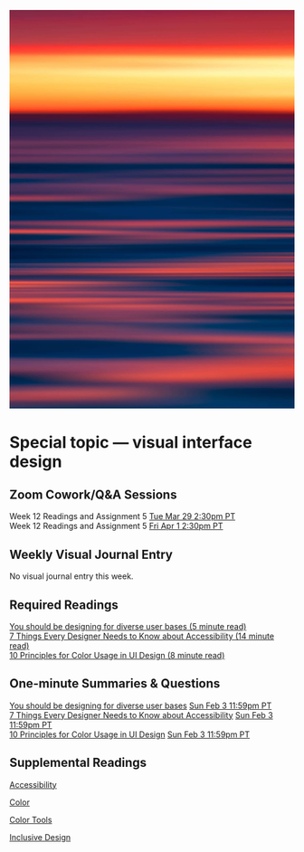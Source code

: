 ![Abstract Image](images/dave-hoefler-vl2uAIdBWJ8-unsplash.jpg ':class=banner-image')

# Special topic — visual interface design

## Zoom Cowork/Q&A Sessions
Week 12 Readings and Assignment 5 <span class='badge'> [Tue Mar 29 2:30pm PT](https://www.timeanddate.com/worldclock/fixedtime.html?msg=CMPT-363+Zoom+Cowork+and+Q%26A&iso=20220329T1430&p1=256&am=50)</span>  
Week 12 Readings and Assignment 5 <span class='badge'> [Fri Apr 1 2:30pm PT](https://www.timeanddate.com/worldclock/fixedtime.html?msg=CMPT-363+Zoom+Cowork+and+Q%26A&iso=20220401T1430&p1=256&am=50)</span>  

<h2> Weekly Visual Journal Entry </h2>

No visual journal entry this week.

## Required Readings  
[You should be designing for diverse user bases (5 minute read)](https://www.invisionapp.com/inside-design/design-diverse-user-bases/)  
[7 Things Every Designer Needs to Know about Accessibility (14 minute read)](https://medium.com/salesforce-ux/7-things-every-designer-needs-to-know-about-accessibility-64f105f0881b)  
[10 Principles for Color Usage in UI Design (8 minute read)](https://uxdesign.cc/10-principles-for-color-usage-in-ui-design-65174b213004)  

## One-minute Summaries & Questions
[You should be designing for diverse user bases](https://canvas.sfu.ca/courses/67116/assignments/711654) <span class='badge'> [Sun Feb 3 11:59pm PT](https://www.timeanddate.com/worldclock/fixedtime.html?msg=One-minute+Summaries+for+Week+13+Due+Date&iso=20220403T235900&p1=256)</span>  
[7 Things Every Designer Needs to Know about Accessibility](https://canvas.sfu.ca/courses/67116/assignments/710565) <span class='badge'> [Sun Feb 3 11:59pm PT](https://www.timeanddate.com/worldclock/fixedtime.html?msg=One-minute+Summaries+for+Week+13+Due+Date&iso=20220403T235900&p1=256)</span>  
[10 Principles for Color Usage in UI Design](https://canvas.sfu.ca/courses/67116/assignments/710566) <span class='badge'> [Sun Feb 3 11:59pm PT](https://www.timeanddate.com/worldclock/fixedtime.html?msg=One-minute+Summaries+for+Week+13+Due+Date&iso=20220403T235900&p1=256)</span>  

## Supplemental Readings  

[Accessibility](ux-techniques-guide/05.what-are-the-essentials-of-visual-design/accessibility.md ':include')

[Color](ux-techniques-guide/05.what-are-the-essentials-of-visual-design/color.md ':include')

[Color Tools](ux-techniques-guide/05.what-are-the-essentials-of-visual-design/color-tools.md ':include')

[Inclusive Design](ux-techniques-guide/04.how-to-bridge-the-gap-between-the-problem-space-and-design-space/inclusive-design.md ':include')  
